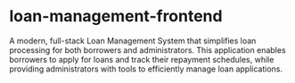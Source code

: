 # loan-management-frontend
A modern, full-stack Loan Management System that simplifies loan processing for both borrowers and administrators. This application enables borrowers to apply for loans and track their repayment schedules, while providing administrators with tools to efficiently manage loan applications.
